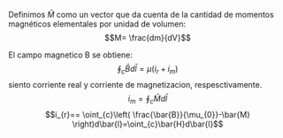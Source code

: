 Definimos $\bar{M}$ como un vector que da cuenta de la cantidad de momentos magnéticos elementales por unidad de volumen:
$$M= \frac{dm}{dV}$$

El campo magnetico B se obtiene:
$$\oint_{c}\bar{B}d\bar{l}=\mu(i_{r}+i_{m})$$
siento corriente real y corriente de magnetizacion, respesctivamente.
$$i_{m}= \oint_{c}\bar{M}d\bar{l}$$
$$i_{r}== \oint_{c}\left( \frac{\bar{B}}{\mu_{0}}-\bar{M} \right)d\bar{l}=\oint_{c}\bar{H}d\bar{l}$$
